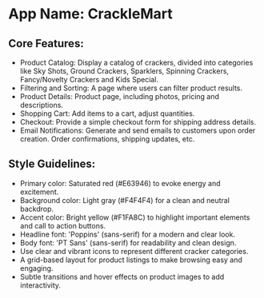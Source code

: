 # **App Name**: CrackleMart

## Core Features:

- Product Catalog: Display a catalog of crackers, divided into categories like Sky Shots, Ground Crackers, Sparklers, Spinning Crackers, Fancy/Novelty Crackers and Kids Special.
- Filtering and Sorting: A page where users can filter product results.
- Product Details: Product page, including photos, pricing and descriptions.
- Shopping Cart: Add items to a cart, adjust quantities.
- Checkout: Provide a simple checkout form for shipping address details.
- Email Notifications: Generate and send emails to customers upon order creation. Order confirmations, shipping updates, etc.

## Style Guidelines:

- Primary color: Saturated red (#E63946) to evoke energy and excitement.
- Background color: Light gray (#F4F4F4) for a clean and neutral backdrop.
- Accent color: Bright yellow (#F1FA8C) to highlight important elements and call to action buttons.
- Headline font: 'Poppins' (sans-serif) for a modern and clear look.
- Body font: 'PT Sans' (sans-serif) for readability and clean design.
- Use clear and vibrant icons to represent different cracker categories.
- A grid-based layout for product listings to make browsing easy and engaging.
- Subtle transitions and hover effects on product images to add interactivity.